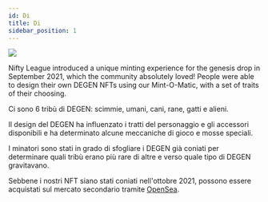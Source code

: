 ```yaml
---
id: Di
title: Di
sidebar_position: 1
---
```


![](/img/mintomatic.gif)

Nifty League introduced a unique minting experience for the genesis drop in September 2021, which the community absolutely loved! People were able to design their own DEGEN NFTs using our Mint-O-Matic, with a set of traits of their choosing.

Ci sono 6 tribù di DEGEN: scimmie, umani, cani, rane, gatti e alieni.

Il design del DEGEN ha influenzato i tratti del personaggio e gli accessori disponibili e ha determinato alcune meccaniche di gioco e mosse speciali.

I minatori sono stati in grado di sfogliare i DEGEN già coniati per determinare quali tribù erano più rare di altre e verso quale tipo di DEGEN gravitavano.

Sebbene i nostri NFT siano stati coniati nell'ottobre 2021, possono essere acquistati sul mercato secondario tramite [OpenSea](https://opensea.io/collection/niftydegen).
